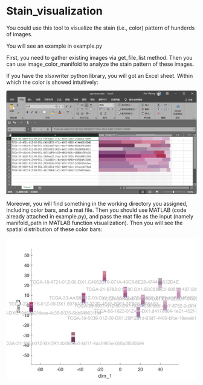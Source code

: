# Stain_visualization

You could use this tool to visualize the stain (i.e., color) pattern of hunderds of images.

You will see an example in example.py

First, you need to gather existing images via get_file_list method.
Then you can use image_color_manifold to analyze the stain pattern of these images.

If you have the xlsxwriter python library, you will got an Excel sheet. Within which the color is showed intuitively:

![](https://github.com/jiaoyiping630/Stain_visualization/blob/main/color_spectrum_in_Excel.png) 

Moreover, you will find something in the working directory you assigned, including color bars, and a mat file.
Then you should use MATLAB (code already attached in example.py), and pass the mat file as the input (namely manifold_path in MATLAB function visualization).
Then you will see the spatial distribution of these color bars:

![](https://github.com/jiaoyiping630/Stain_visualization/blob/main/color_spectrum_in_Matlab.jpg) 

